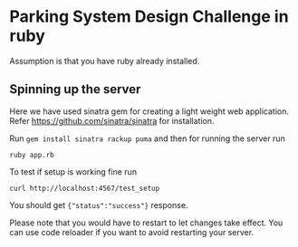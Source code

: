 # Parking System Design Challenge in ruby

Assumption is that you have ruby already installed. 

## Spinning up the server

Here we have used sinatra gem for creating a light weight web application. Refer https://github.com/sinatra/sinatra for installation.

Run `gem install sinatra rackup puma` and then for running the server run

`ruby app.rb`

To test if setup is working fine run


`curl http://localhost:4567/test_setup`

You should get `{"status":"success"}` response.

Please note that you would have to restart to let changes take effect. You can use code reloader if you want to avoid restarting your server.
